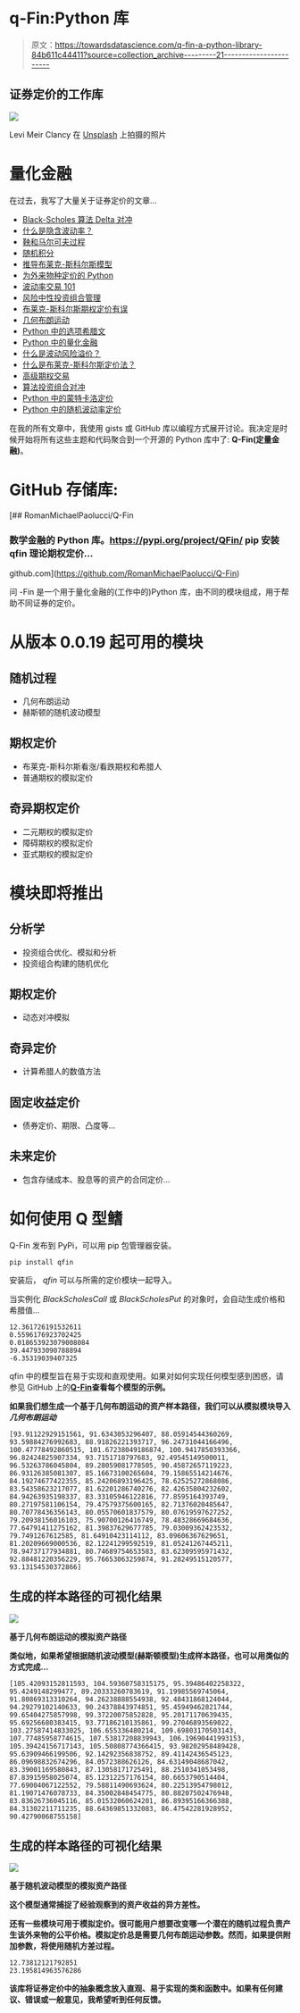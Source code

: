 # q-Fin:Python 库

> 原文：<https://towardsdatascience.com/q-fin-a-python-library-84b611c44411?source=collection_archive---------21----------------------->

## 证券定价的工作库

![](img/7fd4006a27020906a4d9a817c3c70b34.png)

Levi Meir Clancy 在 [Unsplash](https://unsplash.com/s/photos/greek-statue?utm_source=unsplash&utm_medium=referral&utm_content=creditCopyText) 上拍摄的照片

# 量化金融

在过去，我写了大量关于证券定价的文章…

*   [Black-Scholes 算法 Delta 对冲](https://medium.com/swlh/black-scholes-algorithmic-delta-hedging-c2cdd42ce175)
*   [什么是隐含波动率？](https://medium.com/swlh/what-is-implied-volatility-35a94b9afbef)
*   [鞅和马尔可夫过程](https://medium.com/swlh/martingales-and-markov-processes-724de97dab1c)
*   [随机积分](https://medium.com/swlh/stochastic-integrals-fe46b3753871)
*   [推导布莱克-斯科尔斯模型](https://medium.com/swlh/deriving-the-black-scholes-model-5e518c65d0bc)
*   [为外来物种定价的 Python](https://medium.com/swlh/python-for-pricing-exotics-3a2bfab5ff66)
*   [波动率交易 101](/volatility-trading-101-6f934cce5be3)
*   [风险中性投资组合管理](https://medium.com/swlh/risk-neutral-portfolio-management-e448ed2aa103)
*   [布莱克-斯科尔斯期权定价有误](/black-scholes-option-pricing-is-wrong-b62cd13baf42)
*   [几何布朗运动](/geometric-brownian-motion-559e25382a55)
*   [Python 中的选项希腊文](/option-greeks-in-python-97980df3ab0b)
*   [Python 中的量化金融](/quantitative-finance-in-python-e8d48e6b9c23)
*   [什么是波动风险溢价？](/what-is-the-volatility-risk-premium-634dba2160ad)
*   [什么是布莱克-斯科尔斯定价法？](https://medium.com/coinmonks/what-is-black-scholes-pricing-b59ea9398874)
*   [高级期权交易](https://medium.com/coinmonks/advanced-option-trading-341f631cfd67)
*   [算法投资组合对冲](/algorithmic-portfolio-hedging-9e069aafff5a)
*   [Python 中的蒙特卡洛定价](/monte-carlo-pricing-in-python-eafc29e3b6c9)
*   [Python 中的随机波动率定价](/stochastic-volatility-pricing-in-python-931f4b03d793)

在我的所有文章中，我使用 gists 或 GitHub 库以编程方式展开讨论。我决定是时候开始将所有这些主题和代码聚合到一个开源的 Python 库中了: **Q-Fin(定量金融)**。

# GitHub 存储库:

 [## RomanMichaelPaolucci/Q-Fin

### 数学金融的 Python 库。https://pypi.org/project/QFin/ pip 安装 qfin 理论期权定价…

github.com](https://github.com/RomanMichaelPaolucci/Q-Fin) 

问 -Fin 是一个用于量化金融的(工作中的)Python 库，由不同的模块组成，用于帮助不同证券的定价。

# 从版本 0.0.19 起可用的模块

## 随机过程

*   几何布朗运动
*   赫斯顿的随机波动模型

## 期权定价

*   布莱克-斯科尔斯看涨/看跌期权和希腊人
*   普通期权的模拟定价

## 奇异期权定价

*   二元期权的模拟定价
*   障碍期权的模拟定价
*   亚式期权的模拟定价

# 模块即将推出

## 分析学

*   投资组合优化、模拟和分析
*   投资组合构建的随机优化

## 期权定价

*   动态对冲模拟

## 奇异定价

*   计算希腊人的数值方法

## 固定收益定价

*   债券定价、期限、凸度等…

## 未来定价

*   包含存储成本、股息等的资产的合同定价…

# 如何使用 Q 型鳍

Q-Fin 发布到 PyPi，可以用 pip 包管理器安装。

```
pip install qfin
```

安装后， *qfin* 可以与所需的定价模块一起导入。

当实例化 *BlackScholesCall* 或 *BlackScholesPut* 的对象时，会自动生成价格和希腊值…

```
12.361726191532611
0.5596176923702425
0.018653923079008084
39.447933090788894
-6.35319039407325
```

qfin 中的模型旨在易于实现和直观使用。如果对如何实现任何模型感到困惑，请参见 GitHub 上的[**Q-Fin**](https://github.com/RomanMichaelPaolucci/Q-Fin)**查看每个模型的示例。**

**如果我们想生成一个基于几何布朗运动的资产样本路径，我们可以从模拟模块导入*几何布朗运动***

```
[93.91122929151561, 91.6343053296407, 88.05914544360269, 93.59884276992683, 88.91826221393717, 96.24731044166496, 100.47778492860515, 101.67238049186874, 100.9417850393366, 96.82424825907334, 93.7151718797683, 92.49545149500011, 96.53263786045804, 89.28059081778505, 90.45872657119223, 86.93126385081307, 85.16673100265604, 79.15865514214676, 84.19274677422355, 85.24206893196425, 78.62525272868086, 83.54358623217077, 81.62201286740276, 82.42635804232602, 84.94263935198337, 83.33105946122816, 77.8595164393749, 80.27197581106154, 79.47579375600165, 82.71376020485647, 80.70778436356143, 80.05570601837579, 80.07619597627252, 79.20938156016103, 75.90700126416749, 78.48328669684636, 77.64791411275162, 81.39837629677785, 79.03009362423532, 79.7491267612585, 81.64910423114112, 83.09606367629651, 81.20209669000536, 82.12241299592519, 81.05241267445211, 78.94737177934881, 80.74689754653583, 83.62309595971432, 92.88481220356229, 95.76653063259874, 91.28249515120577, 93.13154530372866]
```

## **生成的样本路径的可视化结果**

**![](img/c9c6233a539f141251628f74f22d36db.png)**

**基于几何布朗运动的模拟资产路径**

**类似地，如果希望根据随机波动模型(赫斯顿模型)生成样本路径，也可以用类似的方式完成…**

```
[105.42093152811593, 104.59360758315175, 95.39486402258322, 95.4249148299477, 89.20333260783619, 91.19985569745064, 91.80869313310264, 94.26238888554938, 92.48431868124044, 94.29279102140633, 90.24378843974851, 95.45949462821744, 99.65404275857998, 99.37220075852828, 95.20171170639435, 95.69256680383415, 93.77186210135861, 99.27046893569022, 103.27587414833025, 106.655336480214, 109.69803170503143, 107.77485958774615, 107.53817208839943, 106.19690441993153, 105.39424156717143, 105.50808774366415, 93.98202958489428, 95.63909466199506, 92.14292356838752, 89.41142436545123, 86.09698832674296, 84.0572388626126, 84.63149048687042, 83.39001169580843, 87.13058171725491, 88.2510341053498, 87.83915958025074, 85.12312257176154, 80.6653790514404, 77.69004067122552, 79.58811490693624, 80.22513954798012, 81.19071476078733, 84.35002848454775, 80.88207502476948, 83.83626736045116, 85.01532060624201, 86.89395166366388, 84.31302211711235, 88.64369851332083, 86.47542281928952, 90.42790068755158]
```

## **生成的样本路径的可视化结果**

**![](img/e6b1b33bd317909962b1eb3d125c4173.png)**

**基于随机波动模型的模拟资产路径**

**这个模型通常捕捉了经验观察到的资产收益的异方差性。**

**还有一些模块可用于模拟定价。很可能用户想要改变哪一个潜在的随机过程负责产生该外来物的公平价格。模拟定价总是需要几何布朗运动参数。然而，如果提供附加参数，将使用随机方差过程。**

```
12.73812121792851
23.195814963576286
```

**该库将证券定价中的抽象概念放入直观、易于实现的类和函数中。如果有任何建议、错误或一般意见，我希望听到任何反馈。**